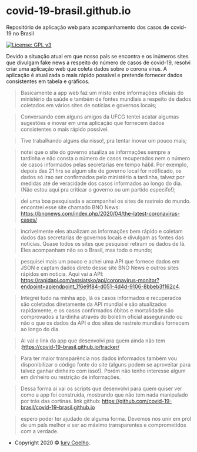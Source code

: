 # covid-19-brasil.github.io
Repositório de aplicação web para acompanhamento dos casos de covid-19 no Brasil


[![License: GPL v3](https://img.shields.io/badge/License-GPL%20v3-blue.svg)](https://www.gnu.org/licenses/gpl-3.0)


Devido a situação atual em que nosso país se encontra e os inúmeros sites que divulgam fake news a respeito do número de casos de covid-19, resolvi criar uma aplicação web que coleta dados sobre o corona virus. A aplicação  é atualizada  o mais rápido possível e pretende fornecer dados consistentes em tabela e gráficos. 

> Basicamente a app web faz um misto entre informações oficiais do ministério da saúde e também de fontes mundiais a respeito de dados coletados em vários sites de notícias e governos locais;

> Conversando com alguns amigos da UFCG tentei acatar algumas sugestões e inovar em uma aplicação que fornecem dados consistentes o mais rápido possível.

> Tive trabalhando alguns dia nisso!,  pra tentar inovar um pouco mais;

> notei que o site do governo atualiza as informações sempre a tardinha e não consta o número de casos recuperados nem o número de casos informados pelas secretarias em tempo hábil. Por exemplo, depois das 21 hrs se algum site de governo local for notificado, os dados só irao ser confirmados pelo ministério a tardinha, talvez por  medidas até de veracidade dos casos informados ao longo do dia. (Não estou aqui pra criticar o governo ou um partido especifo!);

> dei uma boa pesquisada e acompanhei os sites de rastreio do mundo. encontrei esse site chamado BNO News: https://bnonews.com/index.php/2020/04/the-latest-coronavirus-cases/

> incrivelmente eles atualizam as informações bem rápido e coletam dados das secretarias de governos locais e divulgam as fontes das noticias. Quase todos os sites que pesquisei retiram os dados de lá. Eles acompanham não so o Brasil, mas todo o mundo;

> pesquisei mais um pouco e achei uma API que fornece dados em JSON e captam dados direto desse site BNO News e outros sites rápidos em noticia. Aqui vai a API: https://rapidapi.com/astsiatsko/api/coronavirus-monitor?endpoint=apiendpoint_1f6e9f84-d051-4d4d-9106-8bbeb3f162c4. 

> Integrei tudo na minha app, lá os casos informados e recuperados são coletados diretamente da API mundial e são atualizados rapidamente, e os casos confirmados óbitos e mortalidade são comprovados a tardinha através do boletim oficial assegurando ou não o que os dados da API e dos sites de rastreio mundiais fornecem ao longo do dia.

> Ai vai o link da app que desenvolvi pra quem ainda não tem :https://covid-19-brasil.github.io/tracker/

> Para ter maior transparência nos dados informados também vou disponibilizar o código fonte do site (alguns podem se aproveitar para talvez ganhar dinheiro com isso!). Porém não tenho interesse algum em dinheiro ou restrição de informações. 

> Dessa forma ai vai os scripts que desenvolvi para  quem quiser ver como a app foi construída, mostrando que não tem nada manipulado por trás das cortinas. link github: https://github.com/covid-19-brasil/covid-19-brasil.github.io 

> espero poder ter ajudado de alguma forma. Devemos nos unir em prol de um país melhor e ser ao máximo transparentes e comprometidos com a verdade.


- Copyright 2020 © <a href="">Iury Coelho</a>.

